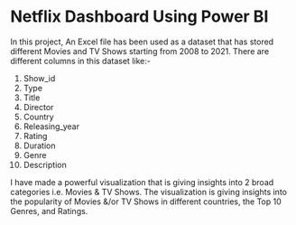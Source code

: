 # Netflix Dashboard Using Power BI
In this project, An Excel file has been used as a dataset that has stored different Movies and TV Shows starting from 2008 to 2021. There are different columns in this dataset like:-
1. Show_id
2. Type
3. Title
4. Director
5. Country
6. Releasing_year
7. Rating
8. Duration
9. Genre
10. Description

I have made a powerful visualization that is giving insights into 2 broad categories i.e. Movies & TV Shows. The visualization is giving insights into the popularity of Movies &/or TV Shows in different countries, the Top 10 Genres, and Ratings. 


